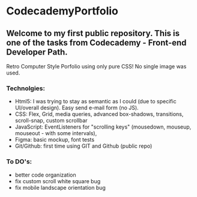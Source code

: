 # CodecademyPortfolio

## Welcome to my first public repository. This is one of the tasks from Codecademy - Front-end Developer Path.

Retro Computer Style Porfolio using only pure CSS! No single image was used.

### Technolgies:
- Html5: I was trying to stay as semantic as I could (due to specific UI/overall design). Easy send e-mail form (no JS).
- CSS: Flex, Grid, media queries, advanced box-shadows, transitions, scroll-snap, custom scrollbar
- JavaScript: EventListeners for "scrolling keys" (mousedown, mouseup, mouseout - with some intervals), 
- Figma: basic mockup, font tests
- Git/Github: first time using GIT and Github (public repo)

### To DO's:
- better code organization
- fix custom scroll white square bug
- fix mobile landscape orientation bug
